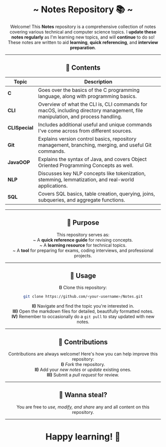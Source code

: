 <div align="center">

# ~ Notes Repository 📚 ~

Welcome! This **Notes** repository is a comprehensive collection of notes covering various technical and computer science topics. I **update these notes regularly** as I'm learning new topics, and will **continue** to do so! These notes are written to aid **learning**, **quick referencing**, and **interview preparation**.

---

## 📂 Contents

| **Topic**           | **Description**                                                                                     |
|---------------------|---------------------------------------------------------------------------------------------------|
| **C**              | Goes over the basics of the C programming language, along with programming basics. |
| **CLI**            | Overview of what the CLI is, CLI commands for macOS, including directory management, file manipulation, and process handling. |
| **CLISpecial**     | Includes additional useful and unique commands I've come across from different sources.            |
| **Git**            | Explains version control basics, repository management, branching, merging, and useful Git commands. |
| **JavaOOP**        | Explains the syntax of Java, and covers Object Oriented Programming Concepts as well. |
| **NLP**            | Discusses key NLP concepts like tokenization, stemming, lemmatization, and real-world applications. |
| **SQL**            | Covers SQL basics, table creation, querying, joins, subqueries, and aggregate functions.          |

---

## 📖 Purpose

This repository serves as:  
~ A **quick reference guide** for revising concepts.  
~ A **learning resource** for technical topics.  
~ A **tool** for preparing for exams, coding interviews, and professional projects.

---

## 📜 Usage

**I)** Clone this repository:  
```bash
git clone https://github.com/<your-username>/Notes.git
```
**II)** Navigate and find the topic you're interested in.  
**III)** Open the markdown files for detailed, beautifully formatted notes.  
**IV)** Remember to occasionally do a `git pull` to stay updated with new notes.

---

## 🤝 Contributions

Contributions are always welcome! Here's how you can help improve this repository:  
**I)** *Fork* the repository.  
**II)** Add your *new notes* or *update* existing ones.  
**III)** Submit a *pull request* for review.

---

## 📌 Wanna steal?

You are free to *use, modify, and share* any and all content on this repository.

---

# Happy learning! 🎉

</div>

